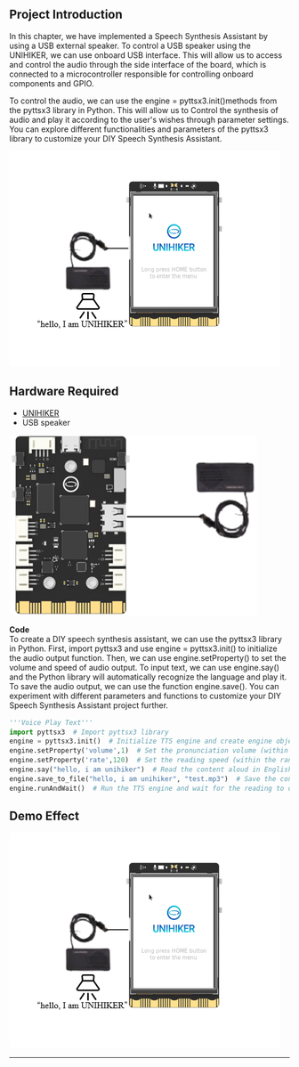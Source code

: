 ## **Project Introduction**
In this chapter, we have implemented a Speech Synthesis Assistant by using a USB external speaker.
To control a USB speaker using the UNIHIKER, we can use onboard USB interface. This will allow us to access and control the audio through the side interface of the board, which is connected to a microcontroller responsible for controlling onboard components and GPIO.  

To control the audio, we can use the engine = pyttsx3.init()methods from the pyttsx3 library in Python. This will allow us to Control the synthesis of audio and play it according to the user's wishes through parameter settings. You can explore different functionalities and parameters of the pyttsx3 library to customize your DIY Speech Synthesis Assistant.  

![image.png](img/2_Speech_Synthesis_Assistant/1722507608599-a8fe6790-ddaf-4108-b544-eb272a283bc5.png)
## **Hardware Required**

- [UNIHIKER](https://www.dfrobot.com/product-2691.html)
- USB speaker

![image.png](img/2_Speech_Synthesis_Assistant/1721633121611-fafe0fb5-e71f-4b6e-b972-635853187f3d.png)    

**Code**  
To create a DIY speech synthesis assistant, we can use the pyttsx3 library in Python. First, import pyttsx3 and use engine = pyttsx3.init() to initialize the audio output function. Then, we can use engine.setProperty() to set the volume and speed of audio output. To input text, we can use engine.say() and the Python library will automatically recognize the language and play it. To save the audio output, we can use the function engine.save(). You can experiment with different parameters and functions to customize your DIY Speech Synthesis Assistant project further.  


```python
'''Voice Play Text'''
import pyttsx3  # Import pyttsx3 library
engine = pyttsx3.init()  # Initialize TTS engine and create engine objects
engine.setProperty('volume',1)  # Set the pronunciation volume (within the range of 0-1)
engine.setProperty('rate',120)  # Set the reading speed (within the range of 0-200)
engine.say("hello, i am unihiker")  # Read the content aloud in English
engine.save_to_file("hello, i am unihiker", "test.mp3")  # Save the content as audio (named test. mp3)
engine.runAndWait()  # Run the TTS engine and wait for the reading to complete
```
## **Demo Effect**

![image.png](img/2_Speech_Synthesis_Assistant/1722507628384-8db6ea0c-1239-4a86-a237-c4936080790b.png)



---
